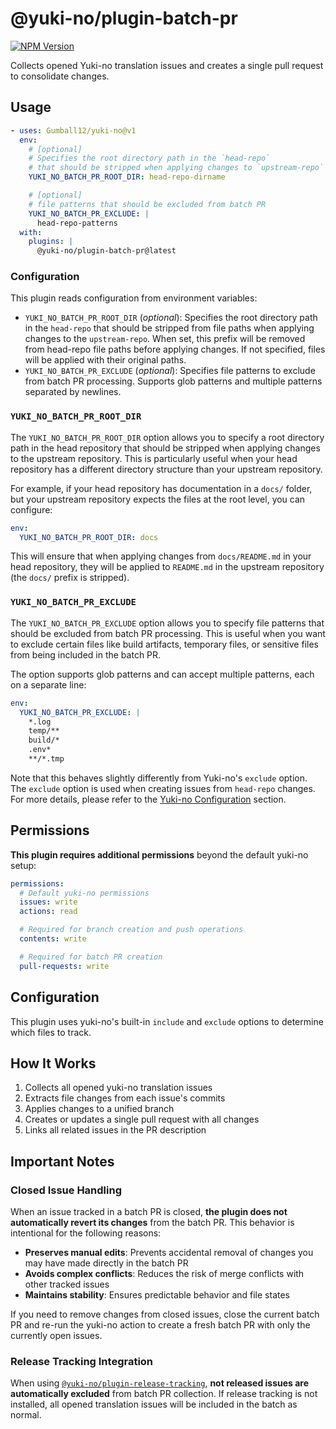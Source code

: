 # @yuki-no/plugin-batch-pr

[![NPM Version](https://img.shields.io/npm/v/@yuki-no/plugin-batch-pr?style=flat-square&label=@yuki-no/plugin-batch-pr)](https://www.npmjs.com/package/@yuki-no/plugin-batch-pr)

Collects opened Yuki-no translation issues and creates a single pull request to consolidate changes.

## Usage

```yaml
- uses: Gumball12/yuki-no@v1
  env:
    # [optional]
    # Specifies the root directory path in the `head-repo`
    # that should be stripped when applying changes to `upstream-repo`
    YUKI_NO_BATCH_PR_ROOT_DIR: head-repo-dirname

    # [optional]
    # file patterns that should be excluded from batch PR
    YUKI_NO_BATCH_PR_EXCLUDE: |
      head-repo-patterns
  with:
    plugins: |
      @yuki-no/plugin-batch-pr@latest
```

### Configuration

This plugin reads configuration from environment variables:

- `YUKI_NO_BATCH_PR_ROOT_DIR` (_optional_): Specifies the root directory path in the `head-repo` that should be stripped from file paths when applying changes to the `upstream-repo`. When set, this prefix will be removed from head-repo file paths before applying changes. If not specified, files will be applied with their original paths.
- `YUKI_NO_BATCH_PR_EXCLUDE` (_optional_): Specifies file patterns to exclude from batch PR processing. Supports glob patterns and multiple patterns separated by newlines.

### `YUKI_NO_BATCH_PR_ROOT_DIR`

The `YUKI_NO_BATCH_PR_ROOT_DIR` option allows you to specify a root directory path in the head repository that should be stripped when applying changes to the upstream repository. This is particularly useful when your head repository has a different directory structure than your upstream repository.

For example, if your head repository has documentation in a `docs/` folder, but your upstream repository expects the files at the root level, you can configure:

```yaml
env:
  YUKI_NO_BATCH_PR_ROOT_DIR: docs
```

This will ensure that when applying changes from `docs/README.md` in your head repository, they will be applied to `README.md` in the upstream repository (the `docs/` prefix is stripped).

### `YUKI_NO_BATCH_PR_EXCLUDE`

The `YUKI_NO_BATCH_PR_EXCLUDE` option allows you to specify file patterns that should be excluded from batch PR processing. This is useful when you want to exclude certain files like build artifacts, temporary files, or sensitive files from being included in the batch PR.

The option supports glob patterns and can accept multiple patterns, each on a separate line:

```yaml
env:
  YUKI_NO_BATCH_PR_EXCLUDE: |
    *.log
    temp/**
    build/*
    .env*
    **/*.tmp
```

Note that this behaves slightly differently from Yuki-no's `exclude` option. The `exclude` option is used when creating issues from `head-repo` changes. For more details, please refer to the [Yuki-no Configuration](../../README.md#configuration) section.

## Permissions

**This plugin requires additional permissions** beyond the default yuki-no setup:

```yaml
permissions:
  # Default yuki-no permissions
  issues: write
  actions: read

  # Required for branch creation and push operations
  contents: write

  # Required for batch PR creation
  pull-requests: write
```

## Configuration

This plugin uses yuki-no's built-in `include` and `exclude` options to determine which files to track.

## How It Works

1. Collects all opened yuki-no translation issues
2. Extracts file changes from each issue's commits
3. Applies changes to a unified branch
4. Creates or updates a single pull request with all changes
5. Links all related issues in the PR description

## Important Notes

### Closed Issue Handling

When an issue tracked in a batch PR is closed, **the plugin does not automatically revert its changes** from the batch PR. This behavior is intentional for the following reasons:

- **Preserves manual edits**: Prevents accidental removal of changes you may have made directly in the batch PR
- **Avoids complex conflicts**: Reduces the risk of merge conflicts with other tracked issues
- **Maintains stability**: Ensures predictable behavior and file states

If you need to remove changes from closed issues, close the current batch PR and re-run the yuki-no action to create a fresh batch PR with only the currently open issues.

### Release Tracking Integration

When using [`@yuki-no/plugin-release-tracking`](../release-tracking/), **not released issues are automatically excluded** from batch PR collection. If release tracking is not installed, all opened translation issues will be included in the batch as normal.
